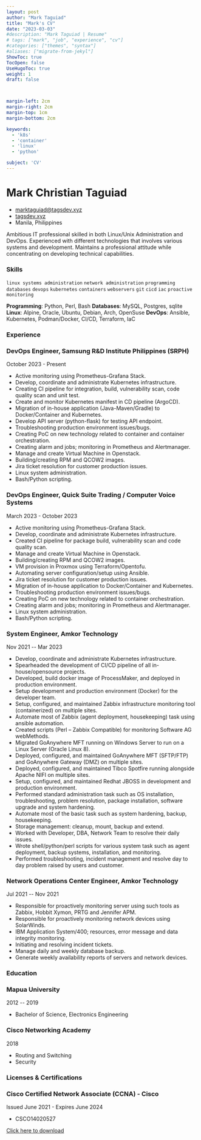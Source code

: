 ```yaml
---
layout: post
author: "Mark Taguiad"
title: "Mark's CV"
date: "2023-03-03"
#description: "Mark Taguiad | Resume"
# tags: ["mark", "job", "experience", "cv"]
#categories: ["themes", "syntax"]
#aliases: ["migrate-from-jekyl"]
ShowToc: true
TocOpen: false
UseHugoToc: true
weight: 1
draft: false



margin-left: 2cm
margin-right: 2cm
margin-top: 1cm
margin-bottom: 2cm

keywords:
  - 'k8s'
  - 'container'
  - 'linux'
  - 'python'

subject: 'CV'
---
```

# Mark Christian Taguiad

- <marktaguiad@tagsdev.xyz>
- [tagsdev.xyz](https://tagsdev.xyz/)
- Manila, Philippines

Ambitious IT professional skilled in both Linux/Unix Administration and DevOps. Experienced with different
technologies that involves various systems and development. Maintains a professional attitude while
concentrating on developing technical capabilities.

### Skills

```linux systems administration```
```network administration```
```programming```
```databases```
```devops```
```kubernetes```
```containers```
```webservers```
```git```
```cicd```
```iac```
```proactive monitoring```

**Programming**: Python, Perl, Bash
**Databases**: MySQL, Postgres, sqlite
**Linux**: Alpine, Oracle, Ubuntu, Debian, Arch, OpenSuse
**DevOps**: Ansible, Kubernetes, Podman/Docker, CI/CD, Terraform, IaC

### Experience

### <span>DevOps Engineer, Samsung R&D Institute Philippines (SRPH)</span>

<span><span>October 2023 - Present </span>

  - Active monitoring using Prometheus-Grafana Stack.
  - Develop, coordinate and administrate Kubernetes infrastructure.
  - Creating CI pipeline for integration, build, vulnerability scan, code quality scan and unit test.
  - Create and monitor Kubernetes manifest in CD pipeline (ArgoCD).
  - Migration of in-house application (Java-Maven/Gradle) to Docker/Container and Kubernetes.
  - Develop API server (python-flask) for testing API endpoint.
  - Troubleshooting production environment issues/bugs.
  - Creating PoC on new technology related to container and container orchestration.
  - Creating alarm and jobs; monitoring in Prometheus and Alertmanager.
  - Manage and create Virtual Machine in Openstack.
  - Building/creating RPM and QCOW2 images.
  - Jira ticket resolution for customer production issues.
  - Linux system administration.
  - Bash/Python scripting.


### <span>DevOps Engineer, Quick Suite Trading / Computer Voice Systems</span>

<span>March 2023 - October 2023 </span>

  - Active monitoring using Prometheus-Grafana Stack.
  - Develop, coordinate and administrate Kubernetes infrastructure.
  - Created CI pipeline for package build, vulnerability scan and code quality scan. 
  - Manage and create Virtual Machine in Openstack. 
  - Building/creating RPM and QCOW2 images. 
  - VM provision in Proxmox using Terraform/Opentofu.
  - Automating server configuration/setup using Ansible. 
  - Jira ticket resolution for customer production issues.
  - Migration of in-house application to Docker/Container and Kubernetes. 
  - Troubleshooting production environment issues/bugs. 
  - Creating PoC on new technology related to container orchestration.
  - Creating alarm and jobs; monitoring in Prometheus and Alertmanager.
  - Linux system administration. 
  - Bash/Python scripting.


### <span>System Engineer, Amkor Technology</span>

<span>Nov 2021 -- Mar 2023</span>

  - Develop, coordinate and administrate Kubernetes infrastructure.
  - Spearheaded the development of CI/CD pipeline of all in-house/opensource projects.
  - Developed, build docker image of ProcessMaker, and deployed in production environment.
  - Setup development and production environment (Docker) for the developer team.
  - Setup, configured, and maintained Zabbix infrastructure monitoring tool (containerized) on multiple sites.
  - Automate most of Zabbix (agent deployment, housekeeping) task using ansible automation.
  - Created scripts (Perl – Zabbix Compatible) for monitoring Software AG webMethods.
  - Migrated GoAnywhere MFT running on Windows Server to run on a Linux Server (Oracle Linux 8).
  - Deployed, configured, and maintained GoAnywhere MFT (SFTP/FTP) and GoAnywhere Gateway (DMZ)
  on multiple sites.
  - Deployed, configured, and maintained Tibco Spotfire running alongside Apache NIFI on multiple sites.
  - Setup, configured, and maintained Redhat JBOSS in development and production environment.
  - Performed standard administration task such as OS installation, troubleshooting, problem resolution,
  package installation, software upgrade and system hardening.
  - Automate most of the basic task such as system hardening, backup, housekeeping.
  - Storage management: cleanup, mount, backup and extend.
  - Worked with Developer, DBA, Network Team to resolve their daily issues.
  - Wrote shell/python/perl scripts for various system task such as agent deployment, backup systems,
  installation, and monitoring.
  - Performed troubleshooting, incident management and resolve day to day problem raised by users and
  customer.

### <span>Network Operations Center Engineer, Amkor Technology</span>

<span>Jul 2021 -- Nov 2021</span>

  - Responsible for proactively monitoring server using such tools as Zabbix, Hobbit Xymon, PRTG and
  Jennifer APM.
  - Responsible for proactively monitoring network devices using SolarWinds.
  - IBM Application System/400; resources, error message and data integrity monitoring.
  - Initiating and resolving incident tickets.
  - Manage daily and weekly database backup.
  - Generate weekly availability reports of servers and network devices.


### Education

### <span>Mapua University</span>

<span>2012 -- 2019</span>

  - Bachelor of Science, Electronics Engineering

### <span>Cisco Networking Academy</span>
<span>2018</span>

  - Routing and Switching
  - Security

### Licenses & Certifications

### <span>Cisco Certified Network Associate (CCNA) - Cisco</span>

<span>Issued June 2021 - Expires June 2024</span>

  - CSCO14020527

[Click here to download](/documents/mark-christian-taguiad-resume.pdf)
